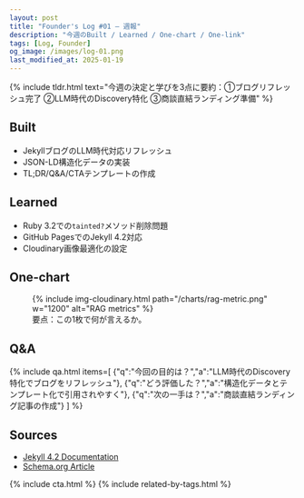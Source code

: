 ```yaml
---
layout: post
title: "Founder's Log #01 — 週報"
description: "今週のBuilt / Learned / One-chart / One-link"
tags: [Log, Founder]
og_image: /images/log-01.png
last_modified_at: 2025-01-19
---
```


{% include tldr.html text="今週の決定と学びを3点に要約：①ブログリフレッシュ完了 ②LLM時代のDiscovery特化 ③商談直結ランディング準備" %}

## Built
- JekyllブログのLLM時代対応リフレッシュ
- JSON-LD構造化データの実装
- TL;DR/Q&A/CTAテンプレートの作成

## Learned
- Ruby 3.2での`tainted?`メソッド削除問題
- GitHub PagesでのJekyll 4.2対応
- Cloudinary画像最適化の設定

## One-chart
<figure>
  {% include img-cloudinary.html path="/charts/rag-metric.png" w="1200" alt="RAG metrics" %}
  <figcaption>要点：この1枚で何が言えるか。</figcaption>
</figure>

## Q&A
{% include qa.html items=[
  {"q":"今回の目的は？","a":"LLM時代のDiscovery特化でブログをリフレッシュ"},
  {"q":"どう評価した？","a":"構造化データとテンプレート化で引用されやすく"},
  {"q":"次の一手は？","a":"商談直結ランディング記事の作成"}
] %}

## Sources
- [Jekyll 4.2 Documentation](https://jekyllrb.com/docs/)
- [Schema.org Article](https://schema.org/Article)

{% include cta.html %}
{% include related-by-tags.html %}
